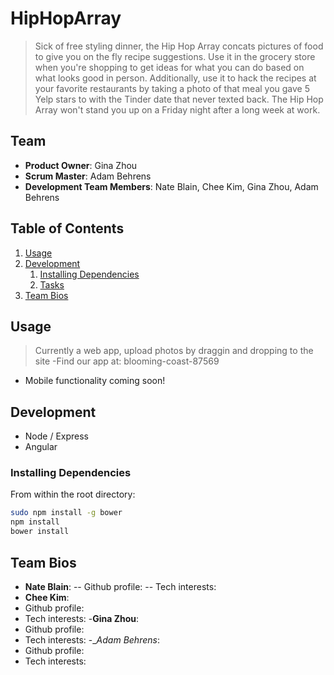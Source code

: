 # HipHopArray
>Sick of free styling dinner, the Hip Hop Array concats pictures of food to give you on the fly recipe suggestions. Use it in the grocery store when you're shopping to get ideas for what you can do based on what looks good in person. Additionally, use it to hack the recipes at your favorite restaurants by taking a photo of that meal you gave 5 Yelp stars to with the Tinder date that never texted back. The Hip Hop Array won't stand you up on a Friday night after a long week at work.

## Team

  - __Product Owner__: Gina Zhou
  - __Scrum Master__: Adam Behrens
  - __Development Team Members__: Nate Blain, Chee Kim, Gina Zhou, Adam Behrens

## Table of Contents
1. [Usage](#Usage)
1. [Development](#development)
    1. [Installing Dependencies](#installing-dependencies)
    1. [Tasks](#tasks)
1. [Team Bios](#team-bios)

## Usage
>Currently a web app, upload photos by draggin and dropping to the site
-Find our app at: blooming-coast-87569
- Mobile functionality coming soon!

## Development
- Node / Express
- Angular

### Installing Dependencies
From within the root directory:
```sh
sudo npm install -g bower
npm install
bower install
```

## Team Bios
- __Nate Blain__:
-- Github profile: 
-- Tech interests:
- __Chee Kim__:
- Github profile: 
- Tech interests:
-__Gina Zhou__:
- Github profile: 
- Tech interests:
-__Adam Behrens_:
- Github profile: 
- Tech interests:

